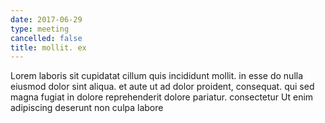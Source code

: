 ```yaml
---
date: 2017-06-29
type: meeting
cancelled: false
title: mollit. ex
---
```

Lorem laboris sit cupidatat cillum quis incididunt mollit. in esse do nulla eiusmod dolor sint aliqua. et aute ut ad dolor proident, consequat. qui sed magna fugiat in dolore reprehenderit dolore pariatur. consectetur Ut enim adipiscing deserunt non culpa labore